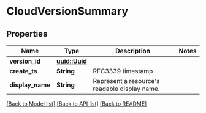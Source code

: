# CloudVersionSummary

## Properties

Name | Type | Description | Notes
------------ | ------------- | ------------- | -------------
**version_id** | [**uuid::Uuid**](uuid::Uuid.md) |  | 
**create_ts** | **String** | RFC3339 timestamp | 
**display_name** | **String** | Represent a resource's readable display name. | 

[[Back to Model list]](../README.md#documentation-for-models) [[Back to API list]](../README.md#documentation-for-api-endpoints) [[Back to README]](../README.md)


